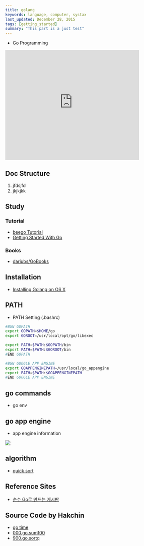 ```yaml
---
title: golang
keywords: language, computer, systax
last_updated: December 28, 2015
tags: [getting_started]
summary: "This part is a just test"
---
```


* Go Programming

<iframe width="425" height="350" src="https://www.youtube.com/embed/CF9S4QZuV30" frameborder="0" allowfullscreen></iframe>

## Doc Structure
1. jfdsjfd
1. jkjkjkk
## Study

### Tutorial
* [beego Tutorial](http://gauryan.blogspot.kr/2015/10/beego-tutorial.html)
* [Getting Started With Go](http://spf13.com/presentation/first-go-app)

### Books
* [dariubs/GoBooks](https://github.com/dariubs/GoBooks)

## Installation
* [Installing Golang on OS X](http://albertogrespan.com/blog/installing-golang-on-os-x/)

## PATH
* PATH Setting  (.bashrc)

```bash
#BGN GOPATH
export GOPATH=$HOME/go
export GOROOT=/usr/local/opt/go/libexec

export PATH=$PATH:$GOPATH/bin
export PATH=$PATH:$GOROOT/bin
#END GOPATH

#BGN GOOGLE APP ENGINE
export GOAPPENGINEPATH=/usr/local/go_appengine
export PATH=$PATH:$GOAPPENGINEPATH
#END GOOGLE APP ENGINE
```

## go commands
* go env


## go app engine

* app engine information

<img src="https://docs.google.com/drawings/d/1BgiB4JUxpSfQwWlF0S9D4JQbMF9wpIQIcEqmlwgffWg/pub?w=480&amp;h=711">

## algorithm
* [quick sort](https://github.com/golang/go/commit/6f6b2f04b5c342edf70944e60c9c9a30eef5a9eb)


## Reference Sites
* [순수 Go로 만드는 게시판](http://opentutorials.org/module/1447)


## Source Code by Hakchin
* [go time](http://play.golang.org/p/0GH3B4j7bC)
* [000.go.sum100](http://play.golang.org/p/OAbBxDPWTm)
* [900.go.sortq](http://play.golang.org/p/vfO9YZVtsY)

